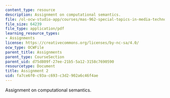 ```yaml
---
content_type: resource
description: Assignment on computational semantics.
file: /ol-ocw-studio-app/courses/mas-962-special-topics-in-media-technology-computational-semantics-fall-2002/fa7ce6f0c93ac693c3d2902a6c46f4ae_a2.pdf
file_size: 64239
file_type: application/pdf
learning_resource_types:
- Assignments
license: https://creativecommons.org/licenses/by-nc-sa/4.0/
ocw_type: OCWFile
parent_title: Assignments
parent_type: CourseSection
parent_uid: d75d809f-27ee-21b5-5a12-3158c7690590
resourcetype: Document
title: Assignment 2
uid: fa7ce6f0-c93a-c693-c3d2-902a6c46f4ae
---
```

Assignment on computational semantics.